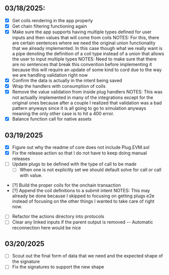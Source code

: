 ## 03/18/2025:

- [x] Get coils rendering in the app properly
- [x] Get chain filtering functioning again
- [x] Make sure the app supports having multiple types defined for user
   inputs and then values that will come from coils
   NOTES: For this, there are certain sentences where we need the original union 
          functionality that we already implemented. In this case though what we 
          really want is a pipe denoting the definition of a coil type instead of
          a union that allows the user to input multiple types
   NOTES: Need to make sure that there are no sentences that break this convention
          before implementing it because this will require an update of some kind
          to cord due to the way we are handling validation right now
- [x] Confirm the data is actually in the intent being saved
- [x] Wrap the handlers with consumption of coils
- [x] Remove the value validation from inside plug handlers
   NOTES: This was not actuallly implemented in many of the integrations except for the original
      ones because after a couple I realized that validation was a bad pattern anyways since it
      is all going to go to simulation anyways meaning the only other case is to hit a 400 error.
- [x] Balance function call for native assets

## 03/19/2025

- [x] Figure out why the readme of core does not include Plug.EVM.sol
- [x] Fix the release action so that I do not have to keep doing manual releases
- [ ] Update plugs to be defined with the type of call to be made
   - [ ] When one is not explicitly set we should default solve for
      call or call with value.
- [?] Build the proper coils for the onchain transaction
- [?] Append the coil definitions to a submit intent
   NOTES: This may already be done because I skipped to focusing on getting plugs e2e instead of 
          focusing on the other things I wanted to take care of right now.
- [ ] Refactor the actions directory into protocols
- [ ] Clear any linked inputs if the parent output is removed -- Automatic reconnection here would be nice

## 03/20/2025
- [ ] Scout out the final form of data that we need and the expected shape of the signature
- [ ] Fix the signatures to support the new shape
